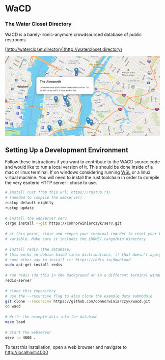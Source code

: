 # WaCD

### The Water Closet Directory

WaCD is a barely-ironic-anymore crowdsourced database of public restrooms

[http://watercloset.directory](http://watercloset.directory)

![screenshot](https://raw.githubusercontent.com/connorwiniarczyk/wacd/master/screenshot.png)

## Setting Up a Development Environment

Follow these instructions if you want to contribute to the WACD source code
and would like to run a local version of it. This should be done inside of a 
mac or linux terminal. If on windows considering running
[WSL](https://docs.microsoft.com/en-us/windows/wsl/install)
or a linux virtual machine. You will need to install the rust toolchain in
order to compile the very esoteric HTTP server I chose to use.

```sh
# install rust from this url: https://rustup.rs/
# (needed to compile the webserver)
rustup default nightly
rustup update

# install the webserver serv
cargo install --git https://connorwiniarczyk/serv.git

# at this point, close and reopen your terminal inorder to reset your PATH
# variable. Make sure it includes the $HOME/.cargo/bin directory

# install redis (the database)
# this works on debian based linux distributions, if that doesn't apply, find
# some other way to install it: https://redis.io/download
sudo apt-get install redis

# run redis (do this in the background or in a different terminal window)
redis-server

# clone this repository
# use the --recursive flag to also clone the example data submodule
git clone --recursive https://github.com/connorwiniarczyk/wacd.git
cd wacd

# Write the example data into the database
make load

# Start the webserver
serv -p 4000 .

```

To test this installation, open a web browser and navigate to
[http://localhost:4000](http://localhost:4000)

